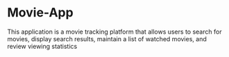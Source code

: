 # Movie-App
This application is a movie tracking platform that allows users to search for movies, display search results, maintain a list of watched movies, and review viewing statistics
